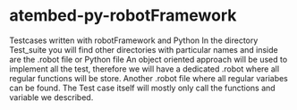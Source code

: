 # atembed-py-robotFramework
Testcases written with robotFramework and Python
In the directory Test_suite you will find other directories with particular names and inside are the .robot file or Python file
An object oriented approach will be used to implement all the test, therefore we will have a dedicated .robot where all regular functions will be store.
Another .robot file where all regular variabes can be found.
The Test case itself will mostly only call the functions and variable we described.
